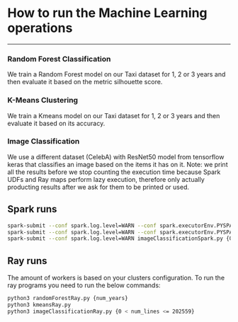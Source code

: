 # How to run the Machine Learning operations
--------------------------------------------------------------

### Random Forest Classification
We train a Random Forest model on our Taxi dataset for 1, 2 or 3 years and then evaluate it based on the metric silhouette score.

### K-Means Clustering
We train a Kmeans model on our Taxi dataset for 1, 2 or 3 years and then evaluate it based on its accuracy.

### Image Classification
We use a different dataset (CelebA) with ResNet50 model from tensorflow keras that classifies an image based on the items it has on it.
Note: we print all the results before we stop counting the execution time because Spark UDFs and Ray maps perform lazy execution, therefore only actually
      producting results after we ask for them to be printed or used.


## Spark runs

```bash
spark-submit --conf spark.log.level=WARN --conf spark.executorEnv.PYSPARK_PYTHON=/usr/bin/python3 --packages ch.cern.sparkmeasure:spark-measure_2.12:0.24 randomForestSpark.py
spark-submit --conf spark.log.level=WARN --conf spark.executorEnv.PYSPARK_PYTHON=/usr/bin/python3 --packages ch.cern.sparkmeasure:spark-measure_2.12:0.24 kmeansSpark.py
spark-submit --conf spark.log.level=WARN imageClassificationSpark.py {0 < num_lines <= 202559}
```

## Ray runs

The amount of workers is based on your clusters configuration. To run the ray programs you need to run the below commands:
```bash
python3 randomForestRay.py {num_years}
python3 kmeansRay.py 
python3 imageClassificationRay.py {0 < num_lines <= 202559}
```
